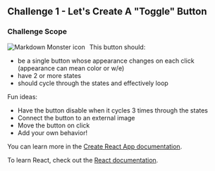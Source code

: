 ## Challenge 1 - Let's Create A "Toggle" Button

### Challenge Scope

<img src="markdownmonstericon.png"
alt="Markdown Monster icon"
style="float: left; margin-right: 10px;" />

This button should:

- be a single button whose appearance changes on each click (appearance can mean color or w/e)
- have 2 or more states
- should cycle through the states and effectively loop

Fun ideas:

- Have the button disable when it cycles 3 times through the states
- Connect the button to an external image
- Move the button on click
- Add your own behavior!

You can learn more in the [Create React App documentation](https://facebook.github.io/create-react-app/docs/getting-started).

To learn React, check out the [React documentation](https://reactjs.org/).

